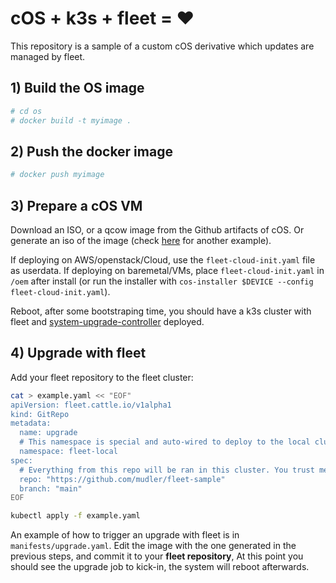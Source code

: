 # cOS + k3s + fleet = :heart:

This repository is a sample of a custom cOS derivative which updates are managed by fleet.


## 1) Build the OS image

```bash
# cd os
# docker build -t myimage .
```

## 2) Push the docker image


```bash
# docker push myimage
```

## 3) Prepare a cOS VM

Download an ISO, or a qcow image from the Github artifacts of cOS. Or generate an iso of the image (check [here](https://github.com/mudler/os2) for another example). 

If deploying on AWS/openstack/Cloud, use the `fleet-cloud-init.yaml` file as userdata. If deploying on baremetal/VMs, place `fleet-cloud-init.yaml` in `/oem` after install (or run the installer with `cos-installer $DEVICE --config fleet-cloud-init.yaml`).

Reboot, after some bootstraping time, you should have a k3s cluster with fleet and [system-upgrade-controller](https://github.com/rancher/system-upgrade-controller) deployed. 

## 4) Upgrade with fleet

Add your fleet repository to the fleet cluster:

```bash
cat > example.yaml << "EOF"
apiVersion: fleet.cattle.io/v1alpha1
kind: GitRepo
metadata:
  name: upgrade
  # This namespace is special and auto-wired to deploy to the local cluster
  namespace: fleet-local
spec:
  # Everything from this repo will be ran in this cluster. You trust me right?
  repo: "https://github.com/mudler/fleet-sample"
  branch: "main"
EOF

kubectl apply -f example.yaml
```

An example of how to trigger an upgrade with fleet is in `manifests/upgrade.yaml`. Edit the image with the one generated in the previous steps, and commit it to your **fleet repository**, At this point you should see the upgrade job to kick-in, the system will reboot afterwards.


